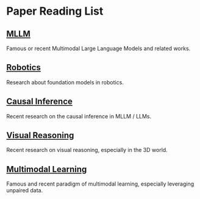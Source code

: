 # Paper Reading List



## [MLLM](https://github.com/andylinx/Paper-Reading/blob/main/MLLM.md)

Famous or recent Multimodal Large Language Models and related works.      

## [Robotics](https://github.com/andylinx/Paper-Reading/blob/main/MLLM%20%2B%20Robotics.md)

Research about foundation models in robotics.



## [Causal Inference](https://github.com/andylinx/Paper-Reading/blob/main/Causal%20Inference.md)

Recent research on the causal inference in MLLM / LLMs.



## [Visual Reasoning](https://github.com/andylinx/Paper-Reading/blob/main/Visual%20Reasoning.md)

Recent research on visual reasoning, especially in the 3D world.



## [Multimodal Learning](https://github.com/andylinx/Paper-Reading/blob/main/Unpaired%20Data%20Learning.md)

Famous and recent paradigm of multimodal learning, especially leveraging unpaired data.
